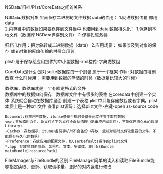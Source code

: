 

NSData/归档/Plist/CoreData之间的关系

NSData:数据对象 里面保存二进制的文件数据
data的作用：
1.网络数据传输 都用data   
2.内存当中的数据如果要保存到文件当中 也要用到data
数据持久化：
1.保存到本地文件（数据库 NSData保存到文件）
2.保存到服务器

归档
1.作用：把对象转成二进制数据（data）
2.应用场景： 如果涉及到对象的保存 或者对象的网络传输的时候会用到

plist-用于保存给应用提供的中小型数据-xml格式-字典或数组

CoreData是什么:是对sqlite数据库的一个封装 属于一个框架
作用: 对数据的增删改查
什么时候用： 需要用到数据的存储的时候（数据量比较大的时候）

数据库：数据库就是一个有固定格式的文件  
数据库中的数据如何保存：数据库文件中有很多的表格 在coredata中创建一个实体 系统就会自动在数据库里面 创建一个表格
plist中只能存储数组或者字典，plist本质上是一种xml文件
查看plist源码：选择plist文件-右键-open as-source code


```
Document:存放用户数据，itunse备份手机时会备份此文件夹下面的数据
tmp：存放临时文件，此文件夹下的文件会自动清理（退出应用或重启），不能保存持久化的数据
Library:
-Caches：存放缓存，itunes备份手机时不会备份（存放一些相对临时文件较重要的文件，不能保存持久化的数据）
-Preference：存放应用的配置文件，如UserDefualts操作的plist文件
*.app：存放项目的资源，如图片、文本、多媒体，即[[NSBundle mainBundle]resourcePath]
```

FileManager与FileBundle的区别
FileManager简单的读入和读取
FileBundle能够指定读取、更新、获取偏移量、更好的对内容进行修改
